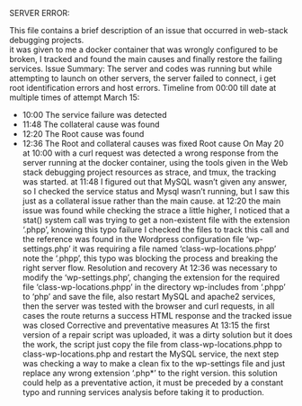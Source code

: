 SERVER ERROR:

This file contains a brief description of an issue that occurred in web-stack debugging projects.  
it was given to me a docker container that was wrongly configured to be broken, I tracked and found the main causes and finally restore the failing services.
Issue Summary:
The server and codes was running but while attempting to launch on other servers, the server failed to connect, i get root identification errors and host errors.
Timeline
from 00:00 till date at multiple times of attempt
March 15:
- 10:00 The service failure was detected
- 11:48 The collateral cause was found
- 12:20 The Root cause was found
- 12:36 The Root and collateral causes was fixed
Root cause
On May 20 at 10:00 with a curl request was detected a wrong response from the server running at the docker container, using the tools given in the Web stack debugging project resources as strace, and tmux, the tracking was started.
at 11:48 I figured out that MySQL wasn’t given any answer, so I checked the service status and Mysql wasn’t running, but I saw this just as a collateral issue rather than the main cause.
at 12:20 the main issue was found while checking the strace a little higher, I noticed that a stat() system call was trying to get a non-existent file with the extension ‘.phpp’, knowing this typo failure I checked the files to track this call and the reference was found in the Wordpress configuration file ‘wp-settings.php’ it was requiring a file named ‘class-wp-locations.phpp’ note the ‘.phpp’, this typo was blocking the process and breaking the right server flow.
Resolution and recovery
At 12:36 was necessary to modify the ‘wp-settings.php’, changing the extension for the required file ‘class-wp-locations.phpp’ in the directory wp-includes from ‘.phpp’ to ‘php’ and save the file, also restart MySQL and apache2 services, then the server was tested with the browser and curl requests, in all cases the route returns a success HTML response and the tracked issue was closed
Corrective and preventative measures
At 13:15 the first version of a repair script was uploaded, it was a dirty solution but it does the work, the script just copy the file from class-wp-locations.phpp to class-wp-locations.php and restart the MySQL service, the next step was checking a way to make a clean fix to the wp-settings file and just replace any wrong extension ‘.php*’ to the right version. this solution could help as a preventative action, it must be preceded by a constant typo and running services analysis before taking it to production.
 

